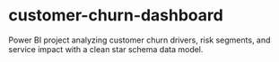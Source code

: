 # customer-churn-dashboard
Power BI project analyzing customer churn drivers, risk segments, and service impact with a clean star schema data model.
